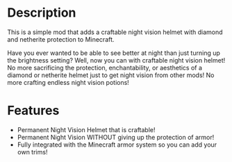 # Description
This is a simple mod that adds a craftable night vision helmet with diamond and netherite protection to Minecraft.

Have you ever wanted to be able to see better at night than just turning up the brightness setting? Well, now you can with craftable night vision helmet! No more sacrificing the protection, enchantability, or aesthetics of a diamond or netherite helmet just to get night vision from other mods! No more crafting endless night vision potions!

# Features
- Permanent Night Vision Helmet that is craftable!
- Permanent Night Vision WITHOUT giving up the protection of armor!
- Fully integrated with the Minecraft armor system so you can add your own trims!
